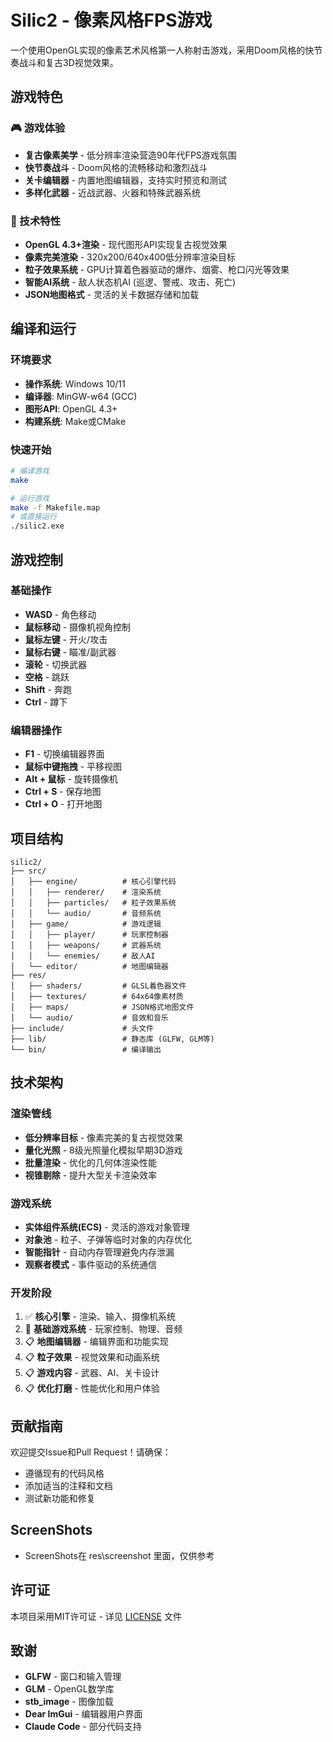 # Silic2 - 像素风格FPS游戏

一个使用OpenGL实现的像素艺术风格第一人称射击游戏，采用Doom风格的快节奏战斗和复古3D视觉效果。

## 游戏特色

### 🎮 游戏体验
- **复古像素美学** - 低分辨率渲染营造90年代FPS游戏氛围
- **快节奏战斗** - Doom风格的流畅移动和激烈战斗
- **关卡编辑器** - 内置地图编辑器，支持实时预览和测试
- **多样化武器** - 近战武器、火器和特殊武器系统

### 🔧 技术特性
- **OpenGL 4.3+渲染** - 现代图形API实现复古视觉效果
- **像素完美渲染** - 320x200/640x400低分辨率渲染目标
- **粒子效果系统** - GPU计算着色器驱动的爆炸、烟雾、枪口闪光等效果
- **智能AI系统** - 敌人状态机AI (巡逻、警戒、攻击、死亡)
- **JSON地图格式** - 灵活的关卡数据存储和加载

## 编译和运行

### 环境要求
- **操作系统**: Windows 10/11
- **编译器**: MinGW-w64 (GCC)
- **图形API**: OpenGL 4.3+
- **构建系统**: Make或CMake

### 快速开始
```bash
# 编译游戏
make

# 运行游戏
make -f Makefile.map
# 或直接运行
./silic2.exe
```

## 游戏控制

### 基础操作
- **WASD** - 角色移动
- **鼠标移动** - 摄像机视角控制
- **鼠标左键** - 开火/攻击
- **鼠标右键** - 瞄准/副武器
- **滚轮** - 切换武器
- **空格** - 跳跃
- **Shift** - 奔跑
- **Ctrl** - 蹲下

### 编辑器操作
- **F1** - 切换编辑器界面
- **鼠标中键拖拽** - 平移视图
- **Alt + 鼠标** - 旋转摄像机
- **Ctrl + S** - 保存地图
- **Ctrl + O** - 打开地图

## 项目结构
```
silic2/
├── src/
│   ├── engine/          # 核心引擎代码
│   │   ├── renderer/    # 渲染系统
│   │   ├── particles/   # 粒子效果系统
│   │   └── audio/       # 音频系统
│   ├── game/            # 游戏逻辑
│   │   ├── player/      # 玩家控制器
│   │   ├── weapons/     # 武器系统
│   │   └── enemies/     # 敌人AI
│   └── editor/          # 地图编辑器
├── res/
│   ├── shaders/         # GLSL着色器文件
│   ├── textures/        # 64x64像素材质
│   ├── maps/            # JSON格式地图文件
│   └── audio/           # 音效和音乐
├── include/             # 头文件
├── lib/                 # 静态库 (GLFW, GLM等)
└── bin/                 # 编译输出
```

## 技术架构

### 渲染管线
- **低分辨率目标** - 像素完美的复古视觉效果
- **量化光照** - 8级光照量化模拟早期3D游戏
- **批量渲染** - 优化的几何体渲染性能
- **视锥剔除** - 提升大型关卡渲染效率

### 游戏系统
- **实体组件系统(ECS)** - 灵活的游戏对象管理
- **对象池** - 粒子、子弹等临时对象的内存优化
- **智能指针** - 自动内存管理避免内存泄漏
- **观察者模式** - 事件驱动的系统通信

### 开发阶段
1. ✅ **核心引擎** - 渲染、输入、摄像机系统
2. 🔄 **基础游戏系统** - 玩家控制、物理、音频
3. 📋 **地图编辑器** - 编辑界面和功能实现
4. 📋 **粒子效果** - 视觉效果和动画系统
5. 📋 **游戏内容** - 武器、AI、关卡设计
6. 📋 **优化打磨** - 性能优化和用户体验

## 贡献指南

欢迎提交Issue和Pull Request！请确保：
- 遵循现有的代码风格
- 添加适当的注释和文档
- 测试新功能和修复

## ScreenShots

- ScreenShots在 res\screenshot 里面，仅供参考

## 许可证

本项目采用MIT许可证 - 详见 [LICENSE](LICENSE) 文件

## 致谢

- **GLFW** - 窗口和输入管理
- **GLM** - OpenGL数学库
- **stb_image** - 图像加载
- **Dear ImGui** - 编辑器用户界面
- **Claude Code** - 部分代码支持